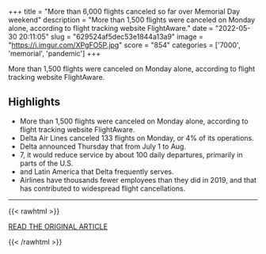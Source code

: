 +++
title = "More than 6,000 flights canceled so far over Memorial Day weekend"
description = "More than 1,500 flights were canceled on Monday alone, according to flight tracking website FlightAware."
date = "2022-05-30 20:11:05"
slug = "629524af5dec53e1844a13a9"
image = "https://i.imgur.com/XPgFO5P.jpg"
score = "854"
categories = ['7000', 'memorial', 'pandemic']
+++

More than 1,500 flights were canceled on Monday alone, according to flight tracking website FlightAware.

## Highlights

- More than 1,500 flights were canceled on Monday alone, according to flight tracking website FlightAware.
- Delta Air Lines canceled 133 flights on Monday, or 4% of its operations.
- Delta announced Thursday that from July 1 to Aug.
- 7, it would reduce service by about 100 daily departures, primarily in parts of the U.S.
- and Latin America that Delta frequently serves.
- Airlines have thousands fewer employees than they did in 2019, and that has contributed to widespread flight cancellations.

---

{{< rawhtml >}}
  <p class="article-category">
    <a target="_blank" href="https://www.cbsnews.com/news/memorial-day-weekend-travel-flight-cancellations/">READ THE ORIGINAL ARTICLE</a>
  </p>
{{< /rawhtml >}}
